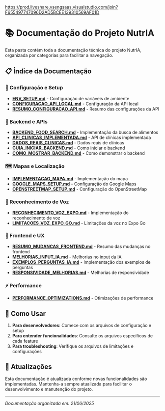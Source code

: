 https://prod.liveshare.vsengsaas.visualstudio.com/join?F655497747096D2AD5BCEE139310569AF01D

# 📚 Documentação do Projeto NutrIA

Esta pasta contém toda a documentação técnica do projeto NutrIA, organizada por categorias para facilitar a navegação.

## 📋 Índice da Documentação

### 🚀 Configuração e Setup
- **[ENV_SETUP.md](./ENV_SETUP.md)** - Configuração de variáveis de ambiente
- **[CONFIGURACAO_API_LOCAL.md](./CONFIGURACAO_API_LOCAL.md)** - Configuração da API local
- **[RESUMO_CONFIGURACAO_API.md](./RESUMO_CONFIGURACAO_API.md)** - Resumo das configurações da API

### 🔧 Backend e APIs
- **[BACKEND_FOOD_SEARCH.md](./BACKEND_FOOD_SEARCH.md)** - Implementação da busca de alimentos
- **[API_CLINICAS_IMPLEMENTADA.md](./API_CLINICAS_IMPLEMENTADA.md)** - API de clínicas implementada
- **[DADOS_REAIS_CLINICAS.md](./DADOS_REAIS_CLINICAS.md)** - Dados reais de clínicas
- **[GUIA_INICIAR_BACKEND.md](./GUIA_INICIAR_BACKEND.md)** - Como iniciar o backend
- **[COMO_MOSTRAR_BACKEND.md](./COMO_MOSTRAR_BACKEND.md)** - Como demonstrar o backend

### 🗺️ Mapas e Localização
- **[IMPLEMENTACAO_MAPA.md](./IMPLEMENTACAO_MAPA.md)** - Implementação do mapa
- **[GOOGLE_MAPS_SETUP.md](./GOOGLE_MAPS_SETUP.md)** - Configuração do Google Maps
- **[OPENSTREETMAP_SETUP.md](./OPENSTREETMAP_SETUP.md)** - Configuração do OpenStreetMap

### 🎤 Reconhecimento de Voz
- **[RECONHECIMENTO_VOZ_EXPO.md](./RECONHECIMENTO_VOZ_EXPO.md)** - Implementação do reconhecimento de voz
- **[LIMITACOES_VOZ_EXPO_GO.md](./LIMITACOES_VOZ_EXPO_GO.md)** - Limitações da voz no Expo Go

### 🎨 Frontend e UX
- **[RESUMO_MUDANCAS_FRONTEND.md](./RESUMO_MUDANCAS_FRONTEND.md)** - Resumo das mudanças no frontend
- **[MELHORIAS_INPUT_IA.md](./MELHORIAS_INPUT_IA.md)** - Melhorias no input da IA
- **[EXEMPLOS_PERGUNTAS_IA.md](./EXEMPLOS_PERGUNTAS_IA.md)** - Implementação dos exemplos de perguntas
- **[RESPONSIVIDADE_MELHORIAS.md](./RESPONSIVIDADE_MELHORIAS.md)** - Melhorias de responsividade

### ⚡ Performance
- **[PERFORMANCE_OPTIMIZATIONS.md](./PERFORMANCE_OPTIMIZATIONS.md)** - Otimizações de performance

## 📖 Como Usar

1. **Para desenvolvedores**: Comece com os arquivos de configuração e setup
2. **Para entender funcionalidades**: Consulte os arquivos específicos de cada feature
3. **Para troubleshooting**: Verifique os arquivos de limitações e configurações

## 🔄 Atualizações

Esta documentação é atualizada conforme novas funcionalidades são implementadas. Mantenha-a sempre atualizada para facilitar o desenvolvimento e manutenção do projeto.

---

*Documentação organizada em: 21/06/2025*
